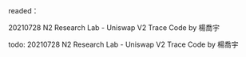 readed：

20210728 N2 Research Lab - Uniswap V2 Trace Code by 楊喬宇


todo:
20210728 N2 Research Lab - Uniswap V2 Trace Code by 楊喬宇